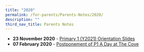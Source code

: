 ```yaml
---
title: "2020"
permalink: /for-parents/Parents-Notes/2020/
description: ""
third_nav_title: Parents Notes
---
```

*   **23 November 2020** - [Primary 1 (Y2021) Orientation Slides](/files/For%20upload%20to%20website%20_P1%20Orientation%20Slides_23%20Nov%202020.pdf)
*   **07 February 2020** - [Postponement of P1 A Day at The Cove](/files/PCPS2020029_Postponement%20of%20P1%20A%20Day%20at%20The%20Cove.pdf)